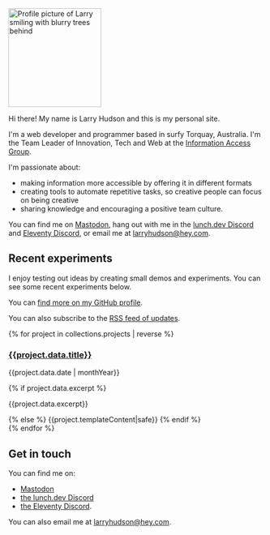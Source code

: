 <div class="h-card">

<div class="photo">
<picture class="u-photo">
    <source srcset="/images/Larry_366.webp" type="image/webp">
    <source srcset="/images/Larry_366.jpg" type="image/jpeg">
    <img src="/images/Larry_366.jpg" height="195" width="183" alt="Profile picture of Larry smiling with blurry trees behind">
</picture>
</div>

Hi there! My name is <span class="p-name">Larry Hudson</span> and this is my personal site.

<p class="p-note">I'm a web developer and programmer based in surfy <span class="p-locality">Torquay</span>, <span class="p-country-name">Australia</span>. I'm the <span class="p-job-title">Team Leader of Innovation, Tech and Web</span> at the <a href="https://www.informationaccessgroup.com/" class="p-org">Information Access Group</a>.</p>

I'm passionate about:

- making information more accessible by offering it in different formats
- creating tools to automate repetitive tasks, so creative people can focus on being creative
- sharing knowledge and encouraging a positive team culture.

You can find me on <a rel="me" href="https://indieweb.social/@larryhudson">Mastodon</a>, hang out with me in the [lunch.dev Discord](https://events.lunch.dev/) and [Eleventy Discord](https://www.11ty.dev/blog/discord), or email me at <a href="mailto:larryhudson@hey.com" class="u-email" rel="me">larryhudson@hey.com</a>.

## Recent experiments

I enjoy testing out ideas by creating small demos and experiments. You can see some recent experiments below.

You can <a href="https://github.com/larryhudson/" class="u-url" rel="me">find more on my GitHub profile</a>.

You can also subscribe to the <a href="/feed.xml" rel="alternate" type="application/rss+xml">RSS feed of updates</a>.

{% for project in collections.projects | reverse %}

<div class="project h-entry">
<h3><a href="{{project.url}}" class="u-url u-uid">{{project.data.title}}</a></h3>
<p class="pull-up smaller"><time class="dt-published" datetime="{{project.data.date | timeValue}}">{{project.data.date | monthYear}}</time></p>
<div class="e-content">
{% if project.data.excerpt %}
<p>{{project.data.excerpt}}</p>
{% else %}
{{project.templateContent|safe}}
{% endif %}
</div>
</div>
{% endfor %}

## Get in touch

You can find me on:

- <a rel="me" href="https://indieweb.social/@larryhudson">Mastodon</a>
- [the lunch.dev Discord](https://events.lunch.dev/)
- [the Eleventy Discord](https://www.11ty.dev/blog/discord/).

You can also email me at <a href="mailto:larryhudson@hey.com" class="u-email" rel="me">larryhudson@hey.com</a>.

</div>
